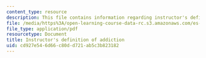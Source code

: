```yaml
---
content_type: resource
description: This file contains information regarding instructor's definition of addiction.
file: /media/https%3A/open-learning-course-data-rc.s3.amazonaws.com/es-s10-drugs-and-the-brain-spring-2013/cd927e546d66c80dd721ab5c3b823182_MITES_S10S13_definitionwk4.pdf
file_type: application/pdf
resourcetype: Document
title: Instructor's definition of addiction
uid: cd927e54-6d66-c80d-d721-ab5c3b823182
---
```

